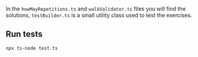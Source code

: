 In the `howMayRepetitions.ts` and `walkValidator.ts` files you will find the solutions, `testBuilder.ts` is a small utility class used to test the exercises.

## Run tests

```
npx ts-node test.ts
```